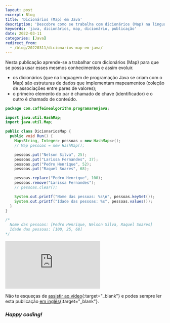 ```yaml
---
layout: post
excerpt: Blog
title: 'Dicionários (Map) em Java'
description: 'Descobre como se trabalha com dicionários (Map) na linguagem de programação Java. Obtém respostas às tuas dúvidas com a teoria e os exemplos apresentados.'
keywords: 'java, dicionários, map, dicionário, publicação'
date: 2022-03-11
categories: [Java]
redirect_from:
  - /blog/20220311/dicionarios-map-em-java/
---
```


Nesta publicação aprende-se a trabalhar com dicionários (Map) para que se possa usar esses mesmos conhecimentos e assim evoluir.

- os dicionários (que na linguagem de programação Java se criam com o Map) são estruturas de dados que implementam mapeamentos (coleção de associações entre pares de valores);
- o primeiro elemento do par é chamado de chave (identificador) e o outro é chamado de conteúdo.

```java
package com.caffeinealgorithm.programaremjava;

import java.util.HashMap;
import java.util.Map;

public class DicionariosMap {
  public void Run() {
    Map<String, Integer> pessoas = new HashMap<>();
    // Map pessoas = new HashMap();

    pessoas.put("Nelson Silva", 25);
    pessoas.put("Larissa Fernandes", 37);
    pessoas.put("Pedro Henrique", 52);
    pessoas.put("Raquel Soares", 68);

    pessoas.replace("Pedro Henrique", 100);
    pessoas.remove("Larissa Fernandes");
    // pessoas.clear();

    System.out.printf("Nome das pessoas: %s\n", pessoas.keySet());
    System.out.printf("Idade das pessoas: %s", pessoas.values());
  }
}

/*
  Nome das pessoas: [Pedro Henrique, Nelson Silva, Raquel Soares]
  Idade das pessoas: [100, 25, 68]
*/
```

<div class="video-container">
  <iframe src="https://www.youtube.com/embed/R-ueRH4ySug" frameborder="0" allowfullscreen></iframe>
</div>

Não te esqueças de [assistir ao vídeo](https://youtu.be/R-ueRH4ySug){:target="\_blank"} e podes sempre ler esta publicação [em inglês](https://nelsonsilvadev.com/blog/dictionaries-map-in-java/){:target="\_blank"}.

### _Happy coding!_
